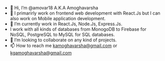- 👋 Hi, I’m @amovar18 A.K.A Amoghavarsha
- 👀 I primarirly work on frontend web development with React.Js but I can also work on Mobile application development.
- 🌱 I’m currently work in React.Js, Node.Js, Express.Js.
- I work with all kinds of databases from MonogoDB to Firebase for NoSQL, PostgreSQL to MySQL for SQL databases.
- 💞️ I’m looking to collaborate on any kind of projects.
- 📫 How to reach me kamoghavarsha@gmail.com or kgamoghavarsha@gmail.com

<!---
amovar18/amovar18 is a ✨ special ✨ repository because its `README.md` (this file) appears on your GitHub profile.
You can click the Preview link to take a look at your changes.
--->
